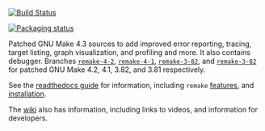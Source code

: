 [![Build Status](https://travis-ci.org/rocky/remake.svg?branch=remake-4-3)](https://travis-ci.org/rocky/remake)

[![Packaging status](https://repology.org/badge/vertical-allrepos/remake.svg)](https://repology.org/project/remake/versions)

Patched GNU Make 4.3 sources to add improved error reporting, tracing, target listing, graph visualization, and profiling and more. It also
contains debugger. Branches [`remake-4-2`](https://github.com/rocky/remake/tree/remake-4-2), [`remake-4-1`](https://github.com/rocky/remake/tree/remake-4-1), [`remake-3-82`](https://github.com/rocky/remake/tree/remake-3-82), and [`remake-3-82`](https://github.com/rocky/remake/tree/remake-3-81) for patched GNU Make 4.2, 4.1, 3.82, and 3.81 respectively.

See the [readthedocs guide](https://remake.readthedocs.io/en/readthedocs/index.html) for information, including `remake` [features](https://remake.readthedocs.io/en/readthedocs/features.html), and [installation](https://remake.readthedocs.io/en/readthedocs/installing.html).

The [wiki](https://github.com/rocky/remake/wiki) also has information, including links to videos, and information for developers.
